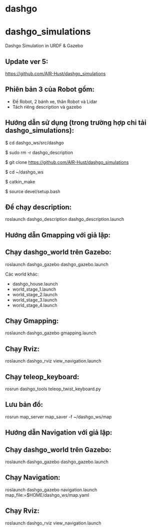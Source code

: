 # dashgo
# dashgo_simulations
Dashgo Simulation in URDF &amp; Gazebo

Update ver 5:
---
https://github.com/AIR-Hust/dashgo_simulations

Phiên bản 3 của Robot gồm:
---
- Đế Robot, 2 bánh xe, thân Robot và Lidar
- Tách riêng description và gazebo

Hướng dẫn sử dụng (trong trường hợp chỉ tải dashgo_simulations):
---
$ cd dashgo_ws/src/dashgo

$ sudo rm -r dashgo_description

$ git clone https://github.com/AIR-Hust/dashgo_simulations

$ cd ~/dashgo_ws

$ catkin_make

$ source devel/setup.bash

Để chạy description:
---
roslaunch dashgo_description dashgo_description.launch


Hướng dẫn Gmapping với giả lập:
---

Chạy dashgo_world trên Gazebo:
---
roslaunch dashgo_gazebo dashgo_gazebo.launch

Các world khác: 
- dashgo_house.launch
- world_stage_1.launch
- world_stage_2.launch
- world_stage_3.launch
- world_stage_4.launch

Chạy Gmapping:
---
roslaunch dashgo_gazebo gmapping.launch

Chạy Rviz:
---
roslaunch dashgo_rviz view_navigation.launch

Chạy teleop_keyboard:
---
rosrun dashgo_tools teleop_twist_keyboard.py

Lưu bản đồ:
---
rosrun map_server map_saver -f ~/dashgo_ws/map

Hướng dẫn Navigation với giả lập:
---

Chạy dashgo_world trên Gazebo:
---
roslaunch dashgo_gazebo dashgo_gazebo.launch

Chạy Navigation:
---
roslaunch dashgo_gazebo navigation.launch map_file:=$HOME/dashgo_ws/map.yaml

Chạy Rviz:
---
roslaunch dashgo_rviz view_navigation.launch
